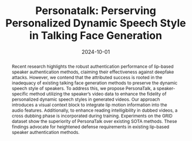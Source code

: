 ---
# 论文完整标题
title: 'Personatalk: Perserving Personalized Dynamic Speech Style in Talking Face Generation'

# 论文作者，此处仅需填写本实验室成员（包括王老师）即可，使用中文姓名
authors:
  - 陆千禧
  - 何怡
  - 王士林

# 论文发表时间，年-月-日，大致即可
date: '2024-10-01'

# 论文类型， 可选：conference, journal
publication_types: ['conference']

# 会议/期刊名称及缩写
publication: In *Proceedings of IEEE International Conference on Image Processing 2024*
publication_short: In *ICIP 2024*

# 论文摘要，不要有换行
abstract: Recent research highlights the robust authentication performance of lip-based speaker authentication methods, claiming their effectiveness against deepfake attacks. However, we contend that the attributed success is rooted in the inadequacy of existing talking face generation methods to preserve the dynamic speech style of speakers. To address this, we propose PersonaTalk, a speaker-specific method utilizing the speaker’s video data to enhance the fidelity of personalized dynamic speech styles in generated videos. Our approach introduces a visual context block to integrate lip motion information into the audio features. Additionally, to enhance reading intelligibility in dubbed videos, a cross dubbing phase is incorporated during training. Experiments on the GRID dataset show the superiority of PersonaTalk over existing SOTA methods. These findings advocate for heightened defense requirements in existing lip-based speaker authentication methods.

# 后续内容无需修改
url_pdf: ''
---